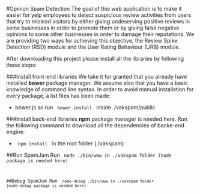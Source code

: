 #Opinion Spam Detection
The goal of this web application is to make it easier for yelp employees to detect suspicious review activities from users that try to mislead visitors by either giving undeserving positive reviews in some businesses in order to promote them or by giving false negative opinions to some other businesses in order to damage their reputations. We are providing two ways for achieving this objective, the Review Spike Detection (RSD) module and the User Rating Behaviour (URB) module.

After downloading this project please install all the libraries by following these steps:

###Install front-end libraries
We take it for granted that you already have installed **bower** package manager. We assume also that you have a basic knowledge of command line syntax. In order to avoid manual installation for every package, a list files has been made: 
* bower.js
so run <code> bower install </code> inside ./vakspam/public 

###Install back-end libraries 
 **npm** package manager is needed here. Run the following command to download all the dependencies of backe-end engine:
 * <code> npm install </code> in the root folder (./vakspam)
 

##Run SpamJam
Run <code> node ./bin/www in ./vakspam folder (node package is needed here)

##Debug SpamJam
Run <code> node-debug ./bin/www in ./vakspam folder (node-debug package is needed here)
